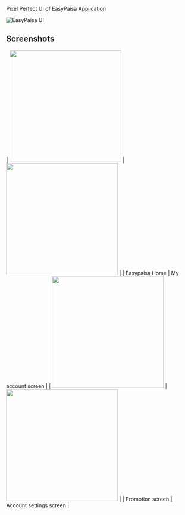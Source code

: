 Pixel Perfect UI of EasyPaisa Application

![EasyPaisa UI](https://user-images.githubusercontent.com/64292174/124702562-60cdc400-dea5-11eb-9eaf-12ba1f0e0ecb.png)

## Screenshots

<!-- | ------------------------------------ | ------------------------------------ | -->
| <img src="sreenshots/1.png"  width="300"/> | <img src="sreenshots/2.png"  width="300"/> |
|            Easypaisa Home            |          My account screen           |
| <img src="sreenshots/3.png" width="300"/>  | <img src="sreenshots/4.png" width="300"/>  |
|           Promotion screen           |        Account settings screen       |
